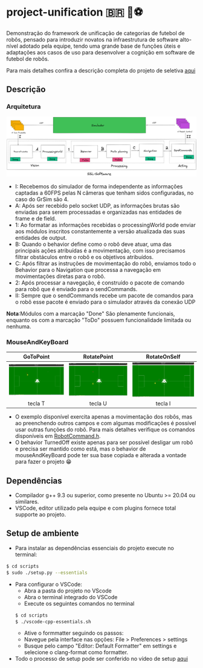 # project-unification 🇧🇷 🤖⚽
Demonstração do framework de unificação de categorias de futebol de robôs, pensado para introduzir novatos na infraestrutura de software alto-nível adotado pela equipe, tendo uma grande base de funções úteis e adaptações aos casos de uso para desenvolver a cognição em software de futebol de robôs.

Para mais detalhes confira a descrição completa do projeto de seletiva [aqui](docs/Software-SSL.pdf)

## Descrição
### Arquitetura
![](docs/arquitetura.png)
- I: Recebemos do simulador de forma independente as informações captadas a 60FPS pelas N câmeras que tenham sidos configuradas, no caso do GrSim são 4.
- A: Após ser recebido pelo socket UDP, as informações brutas são enviadas para serem processadas e organizadas nas entidades de frame e de field.
- 1: Ao formatar as informações recebidas o processingWorld pode enviar aos módulos inscritos constantemente a versão atualizada das suas entidades de output.
- B: Quando o behavior define como o robô deve atuar, uma das principais ações atribuídas é a movimentação, com isso precisamos filtrar obstáculos entre o robô e os objetivos atribuídos.
- C: Após filtrar as instruções de movimentação do robô, enviamos todo o Behavior para o Navigation que processa a navegação em movimentações diretas para o robô.
- 2: Após processar a navegação, é construído o pacote de comando para robô que é enviado para o sendCommands.
- II: Sempre que o sendCommands recebe um pacote de comandos para o robô esse pacote é enviado para o simulador através da conexão UDP


**Nota**:Módulos com a marcação "Done" São plenamente funcionais, enquanto os com a marcação "ToDo" possuem funcionalidade limitada ou nenhuma.

### MouseAndKeyBoard
 GoToPoint                 | RotatePoint              |           RotateOnSelf  |
:-------------------------:|:-------------------------:|:-------------------------:
![](docs/GoToPoint.gif)   |  ![](docs/RotateInPoint.gif) | ![](docs/RotateOnSelf.gif) | 
tecla T      | tecla U   |  tecla I  |
 
 
- O exemplo disponível exercita apenas a movimentação dos robôs, mas ao preenchendo outros campos e com algumas modificações é possível usar outras funções do robô. Para mais detalhes verifique os comandos disponíveis em [RobotCommand.h](https://github.com/robocin/project-unification/blob/main/src/Packages/RobotCommand/RobotCommand.h).
- O behavior TurnedOff existe apenas para ser possível desligar um robô e precisa ser mantido como está, mas o behavior de mouseAndKeyBoard pode ter sua base copiada e alterada a vontade para fazer o projeto 😁

## Dependências
- Compilador g++ 9.3 ou superior, como presente no Ubuntu >= 20.04 ou similares.
- VSCode, editor utilizado pela equipe e com plugins fornece total supporte ao projeto.

## Setup de ambiente
- Para instalar as dependências essenciais do projeto execute no terminal:
```bash
$ cd scripts
$ sudo ./setup.py --essentials
```
- Para configurar o VSCode:
  - Abra a pasta do projeto no VScode
  - Abra o terminal integrado do VSCode
  - Execute os seguintes comandos no terminal
  ```bash
  $ cd scripts
  $ ./vscode-cpp-essentials.sh
  ```
  - Ative o formmatter seguindo os passos:
   - Navegue pela interface nas opções: File > Preferences > settings
   - Busque pelo campo "Editor: Default Formatter" em settings e selecione o clang-format como formatter.
- Todo o processo de setup pode ser conferido no vídeo de setup [aqui](https://drive.google.com/file/d/1NFFaG4YJ6j1qvTHhRYu3boERr167gtf5/view?usp=sharing)
